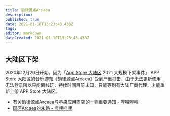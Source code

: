 ```yaml
---
title: 韵律源点Arcaea
description: 
published: true
date: 2021-01-10T13:23:43.433Z
tags: 
editor: markdown
dateCreated: 2021-01-10T13:23:43.433Z
---
```


## 大陆区下架

2020年12月20日开始，因为「[App Store 大陆区](/game/company/Apple/App_Store_大陆区.md) 2021 大规模下架事件」 APP Store 大陆区的音乐游戏《韵律源点Arcaea》受到严重打击，由于无法更新使用无法登录所以只能离线玩，持续时间目前未知，只能等到有大陆厂商代理，才能重新上架 APP Store 大陆区。

+ [有关韵律源点Arcaea与苹果应用商店的一则重要通知 - 哔哩哔哩](https://archive.is/r9ryo "https://www.bilibili.com/read/cv8840434")
+ [国区Arcaea的末路 - 哔哩哔哩](https://archive.is/849Pp "https://www.bilibili.com/video/BV1wp4y167qB")

